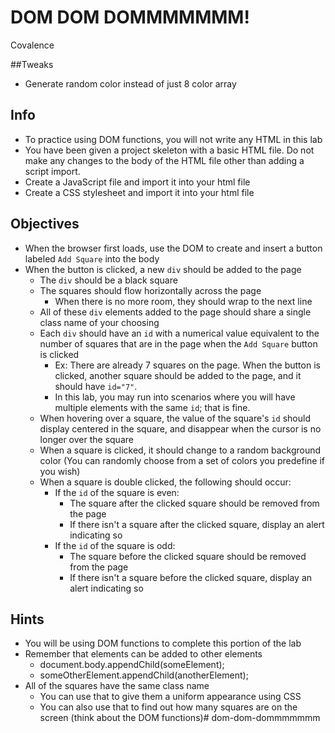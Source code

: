 # DOM DOM DOMMMMMMM!

Covalence

##Tweaks

- Generate random color instead of just 8 color array

## Info

- To practice using DOM functions, you will not write any HTML in this lab
- You have been given a project skeleton with a basic HTML file. Do not make any changes to the body of the HTML file other than adding a script import.
- Create a JavaScript file and import it into your html file
- Create a CSS stylesheet and import it into your html file

## Objectives

- When the browser first loads, use the DOM to create and insert a button labeled `Add Square` into the body
- When the button is clicked, a new `div` should be added to the page
  - The `div` should be a black square
  - The squares should flow horizontally across the page
    - When there is no more room, they should wrap to the next line
  - All of these `div` elements added to the page should share a single class name of your choosing
  - Each `div` should have an `id` with a numerical value equivalent to the number of squares that are in the page when the `Add Square` button is clicked
    - Ex: There are already 7 squares on the page. When the button is clicked, another square should be added to the page, and it should have `id="7"`.
    - In this lab, you may run into scenarios where you will have multiple elements with the same `id`; that is fine.
  - When hovering over a square, the value of the square's `id` should display centered in the square, and disappear when the cursor is no longer over the square
  - When a square is clicked, it should change to a random background color (You can randomly choose from a set of colors you predefine if you wish)
  - When a square is double clicked, the following should occur:
    - If the `id` of the square is even:
      - The square after the clicked square should be removed from the page
      - If there isn't a square after the clicked square, display an alert indicating so
    - If the `id` of the square is odd:
      - The square before the clicked square should be removed from the page
      - If there isn't a square before the clicked square, display an alert indicating so

## Hints

- You will be using DOM functions to complete this portion of the lab
- Remember that elements can be added to other elements
  - document.body.appendChild(someElement);
  - someOtherElement.appendChild(anotherElement);
- All of the squares have the same class name
  - You can use that to give them a uniform appearance using CSS
  - You can also use that to find out how many squares are on the screen (think about the DOM functions)# dom-dom-dommmmmmm
